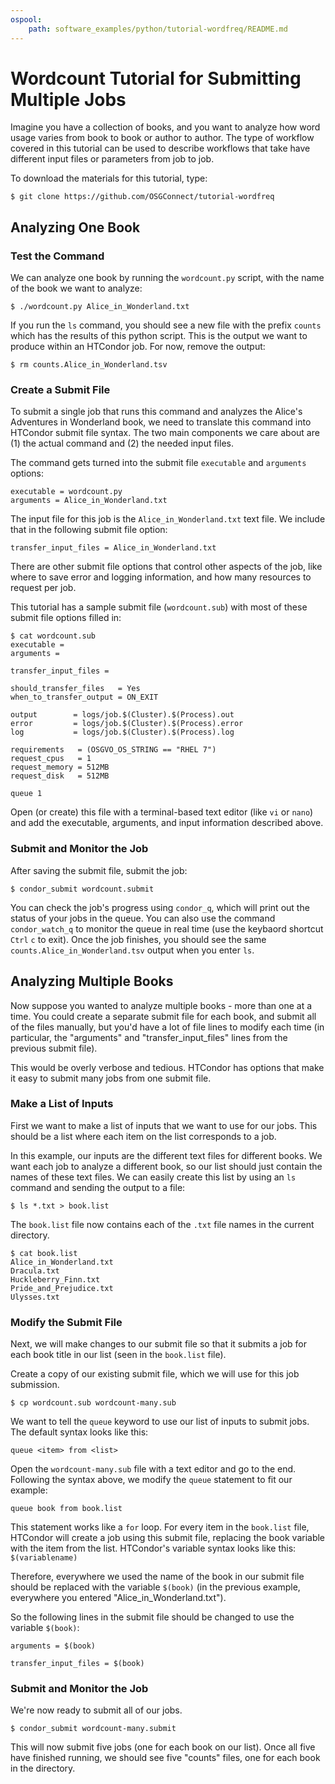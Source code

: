 ```yaml
---
ospool:
    path: software_examples/python/tutorial-wordfreq/README.md
---
```


# Wordcount Tutorial for Submitting Multiple Jobs

Imagine you have a collection of books, and you want to analyze how word usage 
varies from book to book or author to author. The type of workflow covered in 
this tutorial can be used to describe workflows that take have different input 
files or parameters from job to job.

To download the materials for this tutorial, type:

	$ git clone https://github.com/OSGConnect/tutorial-wordfreq

## Analyzing One Book

### Test the Command

We can analyze one book by running the `wordcount.py` script, with the 
name of the book we want to analyze: 

	$ ./wordcount.py Alice_in_Wonderland.txt 

If you run the `ls` command, you should see a new file with the prefix `counts`
which has the results of this python script. This is the output we want to 
produce within an HTCondor job. For now, remove the output: 

	$ rm counts.Alice_in_Wonderland.tsv

### Create a Submit File

To submit a single job that runs this command and analyzes the 
Alice's Adventures in Wonderland book, we need to translate this command 
into HTCondor submit file syntax. The two main components we care about 
are (1) the actual command and (2) the needed input files. 

The command gets turned into the submit file `executable` and `arguments` options: 

	executable = wordcount.py
	arguments = Alice_in_Wonderland.txt	

The input file for this job is the `Alice_in_Wonderland.txt` 
text file. We include that in the following submit file option: 

	transfer_input_files = Alice_in_Wonderland.txt

There are other submit file options that control other aspects of the job, like 
where to save error and logging information, and how many resources to request per 
job. 

This tutorial has a sample submit file (`wordcount.sub`) with most of these submit file options filled in: 

	$ cat wordcount.sub
	executable = 
	arguments = 

	transfer_input_files = 
	
	should_transfer_files   = Yes
	when_to_transfer_output = ON_EXIT

	output        = logs/job.$(Cluster).$(Process).out
	error         = logs/job.$(Cluster).$(Process).error
	log           = logs/job.$(Cluster).$(Process).log

	requirements   = (OSGVO_OS_STRING == "RHEL 7")
	request_cpus   = 1
	request_memory = 512MB
	request_disk   = 512MB

	queue 1     

Open (or create) this file with a terminal-based text editor (like `vi` or `nano`) and 
add the executable, arguments, and input information described above. 

### Submit and Monitor the Job

After saving the submit file, submit the job: 

	$ condor_submit wordcount.submit

You can check the job's progress using `condor_q`, which will print out the status of 
your jobs in the queue.  You can also use the command `condor_watch_q` to monitor the
queue in real time (use the keybaord shortcut `Ctrl` `c` to exit). Once the job finishes, you 
should see the same `counts.Alice_in_Wonderland.tsv` output when you enter `ls`.

## Analyzing Multiple Books

Now suppose you wanted to analyze multiple books - more than one at a time. 
You could create a separate submit file for each book, and submit all of the
files manually, but you'd have a lot of file lines to modify each time
(in particular, the "arguments" and "transfer_input_files" lines from the 
previous submit file). 

This would be overly verbose and tedious. HTCondor has options that make it easy to 
submit many jobs from one submit file. 

### Make a List of Inputs

First we want to make a list of inputs that we want to use for our jobs. This 
should be a list where each item on the list corresponds to a job. 

In this example, our inputs are the different text files for different books. We 
want each job to analyze a different book, so our list should just contain the 
names of these text files. We can easily create this list by using an `ls` command and 
sending the output to a file: 

	$ ls *.txt > book.list 

The `book.list` file now contains each of the `.txt` file names in the current directory.

	$ cat book.list
	Alice_in_Wonderland.txt
	Dracula.txt
	Huckleberry_Finn.txt
	Pride_and_Prejudice.txt
	Ulysses.txt

### Modify the Submit File

Next, we will make changes to our submit file so that it submits a job for 
each book title in our list (seen in the `book.list` file). 

Create a copy of our existing submit file, which we will use for this job submission. 

	$ cp wordcount.sub wordcount-many.sub

We want to tell the `queue` keyword to use our list of inputs to submit jobs. 
The default syntax looks like this: 

 	queue <item> from <list> 
 
Open the `wordcount-many.sub` file with a text editor and go to the end. 
Following the syntax above, we modify the `queue` statement to fit our example: 

	queue book from book.list 

This statement works like a `for` loop. For every item in the `book.list` 
file, HTCondor will create a job using this submit file, replacing the book 
variable with the item from the list. HTCondor's variable syntax looks like this: `$(variablename)`

Therefore, everywhere we used the name of the book in our submit file should be
replaced with the variable `$(book)` (in the previous example, everywhere you entered
"Alice_in_Wonderland.txt"). 

So the following lines in the submit file should be changed to use the variable `$(book)`: 

	arguments = $(book)

	transfer_input_files = $(book)

### Submit and Monitor the Job

We're now ready to submit all of our jobs. 

	$ condor_submit wordcount-many.submit

This will now submit five jobs (one for each book on our list). Once all five 
have finished running, we should see five "counts" files, one for each book in the directory. 
